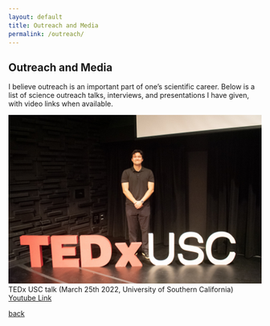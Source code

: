 ```yaml
---
layout: default
title: Outreach and Media
permalink: /outreach/
---
```


## Outreach and Media

I believe outreach is an important part of one’s scientific career. Below is a list of science outreach talks, interviews, and presentations I have given, with video links when available. 

<!-- <img class='dog_image' src="./assets/img/Tedx.jpg" alt="Picture with my Dogs."/> -->
![Ted-ex](/assets/img/Tedx.JPG)
TEDx USC talk (March 25th 2022, University of Southern California) <a href="{{ site.tedx }}"> Youtube Link </a>
</ol>


[back](./)
